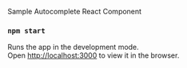 Sample Autocomplete React Component

### `npm start`

Runs the app in the development mode.<br>
Open [http://localhost:3000](http://localhost:8080) to view it in the browser.